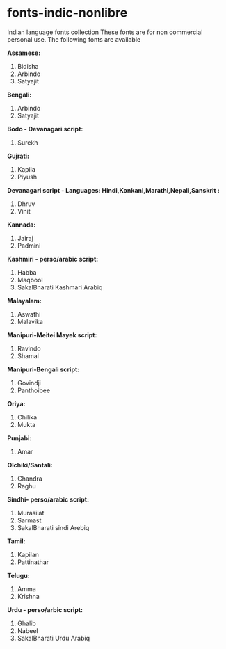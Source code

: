 # fonts-indic-nonlibre

Indian language fonts collection These fonts are for
non commercial personal use. The following fonts are
available

**Assamese:**
1. Bidisha
2. Arbindo
3. Satyajit

**Bengali:**
1. Arbindo
2. Satyajit

**Bodo - Devanagari script:**
1. Surekh

**Gujrati:**
1. Kapila
2. Piyush

**Devanagari script - Languages: Hindi,Konkani,Marathi,Nepali,Sanskrit :**
1. Dhruv
2. Vinit

**Kannada:**
1. Jairaj
2. Padmini

**Kashmiri - perso/arabic script:**
1. Habba
2. Maqbool
3. SakalBharati Kashmari Arabiq

**Malayalam:**
1. Aswathi
2. Malavika

**Manipuri-Meitei Mayek script:**
1. Ravindo
2. Shamal

**Manipuri-Bengali script:**
1. Govindji
2. Panthoibee

**Oriya:**
1. Chilika
2. Mukta

**Punjabi:**
1. Amar

**Olchiki/Santali:**
1. Chandra
2. Raghu

**Sindhi- perso/arabic script:**
1. Murasilat
2. Sarmast
3. SakalBharati sindi Arebiq

**Tamil:**
1. Kapilan
2. Pattinathar

**Telugu:**
1. Amma
2. Krishna

**Urdu - perso/arbic script:**
1. Ghalib
2. Nabeel
3. SakalBharati Urdu Arabiq
